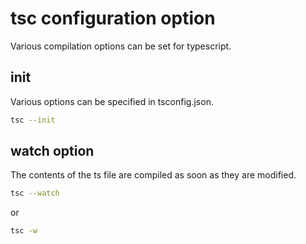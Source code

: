 # tsc configuration option

Various compilation options can be set for typescript.

## init

Various options can be specified in tsconfig.json.

```sh
tsc --init
```

## watch option

The contents of the ts file are compiled as soon as they are modified.  

```sh
tsc --watch
```

or

```sh
tsc -w
```
